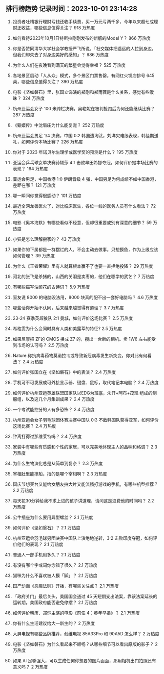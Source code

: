 
## 排行榜趋势 记录时间：2023-10-01 23:14:28
  
  1. 投资者吐槽银行理财亏钱还收手续费，买一万元亏两千多，今年以来超七成理财正收益，哪些信息值得关注？ 918 万热度
    
  2. 如何看待2023年10月1日特斯拉刚刚发布的新版的Model Y？ 866 万热度
    
  3. 你是否赞同清华大学社会学教授严飞所说，「社交媒体把遥远的人拉到身边，但我们却失去了对身边美好的感知」？ 686 万热度
    
  4. 为什么人们在夜晚看到满天的繁星会觉得幸福？ 525 万热度
    
  5. 各地景区启动「人从众」模式，多个景区门票售罄，有网红火锅店排号 645 桌，哪些信息值得关注？ 390 万热度
    
  6. 电影《坚如磐石》里，张国立饰演的郑刚和郑雨薇是什么关系，感觉有些暧昧？ 324 万热度
    
  7. 杭州亚运会女子 100 米跨栏决赛，吴艳妮在被判抢跑后为何还能继续比赛？ 287 万热度
    
  8. 《甄嬛传》中沈眉庄为什么能复宠？ 252 万热度
    
  9. 杭州亚运会男足 1/4 决赛，中国 0:2 韩国遭淘汰，刘洋灾难级表现，韩佳期送礼，如何评价本场比赛？ 226 万热度
    
  10. 你对于 2023 年诺贝尔生理学或医学奖的预测是什么？ 195 万热度
    
  11. 亚运会乒乓球女单决赛孙颖莎 4:1 击败早田希娜夺冠，如何评价她本场比赛的表现？ 164 万热度
    
  12. 亚运会男足，中国香港 1:0 伊朗晋级 4 强，中国男足为何成绩不如中国香港，差距在哪？ 121 万热度
    
  13. 哪一瞬间你觉得很感动？ 101 万热度
    
  14. 最近全网龙兽医火了，对比临床医生，各位一线的医务人员有什么看法？ 72 万热度
    
  15. 电影《奥本海默》有哪些看似不经意，但却很重要或别有深意的细节？ 59 万热度
    
  16. 小猫是怎么理解搬家的？ 43 万热度
    
  17. 如果你的下属都是一群摆烂的人，不会主动去做事，只想摸鱼，作为上级应该如何管理？ 39 万热度
    
  18. 为什么《王者荣耀》里有人就算根本赢不了也要一直拒绝投降？ 29 万热度
    
  19. 河北的张飞是杀猪的，山西的关羽是卖枣的，他们在哪学的武艺？ 7 万热度
    
  20. 有哪些描写油菜花的古诗词？ 5.9 万热度
    
  21. 室友说 8000 的电脑没法用，8000 块真的配不出一套好电脑吗？ 4.6 万热度
    
  22. 哪些话你开始不认同，后来越来越觉得有道理？ 3.7 万热度
    
  23. 23-24 赛季英超狼队 2:1 曼城，如何评价这场比赛？ 2.5 万热度
    
  24. 希格雯为什么会同时具有人类和美露莘的特征? 2.5 万热度
    
  25. 如果尼康把 ZF的 CMOS 换成 Z7 的，攒出一台新的相机。卖 1W6 左右能受到市场的认可吗？ 2.5 万热度
    
  26. Nature 称抗病毒药物莫诺拉韦或导致新冠病毒发生新突变，你对此有何看法？ 2.4 万热度
    
  27. 如何评价张国立在《坚如磐石》中的表演？ 2.4 万热度
    
  28. 手机可不可发展成可外接显示器、键盘、鼠标，取代笔记本电脑？ 2.4 万热度
    
  29. 如何评价杭州亚运英雄联盟国家队以EDG为班底，朱开+阿布+茂凯·组成的制服组，以及这几个月集训成果？ 2.4 万热度
    
  30. 一个考试能控分的人有多恐怖？ 2.4 万热度
    
  31. 杭州亚运会女子羽毛球团体赛决赛中国队 0:3 不敌韩国队获得亚军，如何评价这场比赛？ 2.4 万热度
    
  32. 钟离打得过那维莱特吗？ 2.4 万热度
    
  33. 家装中有哪些有质感和个性的家居，可以完美地体现主人的品味和格调？ 2.3 万热度
    
  34. 为什么生物演化总是从简单到复杂？ 2.3 万热度
    
  35. 宰相肚里能撑船，指的是哪个宰相啊？ 2.3 万热度
    
  36. 国庆节想买台又能给女朋友拍大片又能流畅打游戏的手机，有哪些机型推荐？ 2.2 万热度
    
  37. 每天花30分钟给我不求上进的孩子讲道理，请问这是浪费他的时间吗？ 2.2 万热度
    
  38. 公牛插座为什么要用异型螺丝？ 2.1 万热度
    
  39. 如何评价《坚如磐石》？ 2.1 万热度
    
  40. 杭州亚运会羽毛球男团决赛中国队上演绝地逆转，3:2 击败印度夺冠，如何评价他们的表现？ 2.1 万热度
    
  41. 普通人一部手机用多久？ 2.1 万热度
    
  42. 有没有哪个字或词你念错了很久？ 2.1 万热度
    
  43. 猫咪为什么不喜欢被人摸「脚」？ 2.1 万热度
    
  44. 国产动画《恶魔法则》开播，有哪些关注点？ 2.1 万热度
    
  45. 「政府关门」最后关头，美国国会通过 45 天短期支出法案，靠该法案延长的运转期，美国政府能否避免停摆？ 2.1 万热度
    
  46. 如何评价韩庚、郑恺主演的电影《前任 4：英年早婚》？ 2.1 万热度
    
  47. 你有什么生活建议给大一新生的？ 2 万热度
    
  48. 大屏电视有哪些品牌推荐，创维电视 85A33Pro 和 90A5D 怎么样？ 2 万热度
    
  49. 电影《坚如磐石》为什么看起来不顺畅？从哪些细节可以看出原版的影子？ 2 万热度
    
  50. 如果 AI 足够强大，可以生成任何你想要的图片画面，那用相机出门拍照还有意义吗？ 2 万热度
    